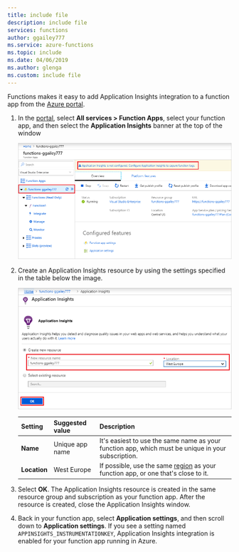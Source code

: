 ```yaml
---
title: include file
description: include file
services: functions
author: ggailey777
ms.service: azure-functions
ms.topic: include
ms.date: 04/06/2019
ms.author: glenga
ms.custom: include file
---
```


Functions makes it easy to add Application Insights integration to a function app from the [Azure portal].

1. In the [portal][Azure Portal], select **All services > Function Apps**, select your function app, and then select the **Application Insights** banner at the top of the window

    ![Enable Application Insights from the portal](media/functions-connect-new-app-insights/enable-application-insights.png)

1. Create an Application Insights resource by using the settings specified in the table below the image.

   ![Create an Application Insights resource](media/functions-connect-new-app-insights/ai-general.png)

    | Setting      | Suggested value  | Description                                        |
    | ------------ |  ------- | -------------------------------------------------- |
    | **Name** | Unique app name | It's easiest to use the same name as your function app, which must be unique in your subscription. | 
    | **Location** | West Europe | If possible, use the same [region](https://azure.microsoft.com/regions/) as your function app, or one that's close to it. |

1. Select **OK**. The Application Insights resource is created in the same resource group and subscription as your function app. After the resource is created, close the Application Insights window.

1. Back in your function app, select **Application settings**, and then scroll down to **Application settings**. If you see a setting named `APPINSIGHTS_INSTRUMENTATIONKEY`, Application Insights integration is enabled for your function app running in Azure.

[Azure Portal]: https://portal.azure.com
